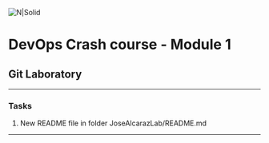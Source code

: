 ![N|Solid](https://media-exp2.licdn.com/dms/image/C4E0BAQEhqEYDn2-LkA/company-logo_100_100/0/1580391093627?e=1663200000&v=beta&t=EO7vueG3ailmZ1RfTbu4knkfQGiqf5LZa1RJ90nt5do)

# DevOps Crash course -​ Module 1
## Git Laboratory

---

### Tasks
1. New README file in folder JoseAlcarazLab/README.md

---